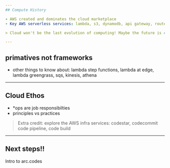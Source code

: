 ```yaml
---
## Compute History

- AWS created and dominates the cloud marketplace
- Key AWS serverless services: lambda, s3, dynamodb, api gateway, route53, sns, cloudwatch events, cloudformation

> Cloud won't be the last evolution of computing! Maybe the future is #vendorless?

---
```

## primatives not frameworks

- other things to know about: lambda step functions, lambda at edge, lambda greengrass, sqs, kinesis, athena 

---
## Cloud Ethos

- *ops are job responsibilties
- principles vs practices 

> Extra credit: explore the AWS infra services: codestar, codecommit code pipeline, code build 

---
## Next steps!!

Intro to arc.codes
